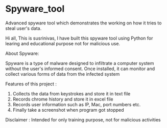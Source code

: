 # Spyware_tool
Advanced spyware tool which demonstrates the working on how it tries to steal user's data.

Hi all, This is susrinivas, I have built this spyware tool using Python for learing and educational purpose not for malicious use.

About Spyware:

Spyware is a type of malware designed to infiltrate a computer system without the user's informed consent. Once installed, it can monitor and collect various forms of data from the infected system

Features of this project :

1. Collects the data from keystrokes and store it in text file
2. Records chrome history and store it in excel file
3. Records user information such as IP, Mac, port numbers etc.
4. Finally take a screenshot when program got stopped

Disclaimer : Intended for only training purpose, not for malicious activities
